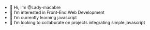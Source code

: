 - 👋 Hi, I’m @Lady-macabre
- 👀 I’m interested in Front-End Web Development
- 🌱 I’m currently learning javascript
- 💞️ I’m looking to collaborate on projects integrating simple javascript

<!---
Lady-macabre/Lady-macabre is a ✨ special ✨ repository because its `README.md` (this file) appears on your GitHub profile.
You can click the Preview link to take a look at your changes.
--->
